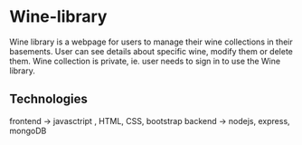 # Wine-library

Wine library is a webpage for users to manage their wine collections in their basements. 
User can see details about specific wine, modify them or delete them. Wine collection is private, ie. user needs to sign in to use the Wine library.

## Technologies

frontend -> javasctript , HTML, CSS, bootstrap
backend -> nodejs, express, mongoDB